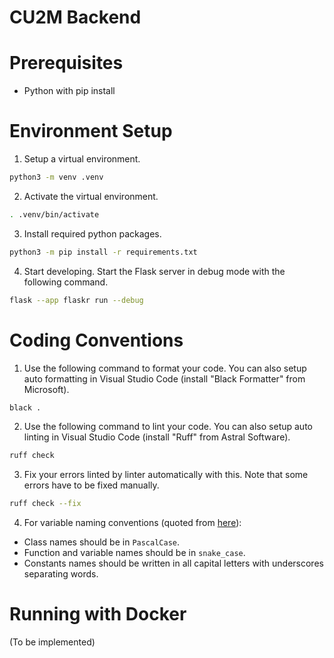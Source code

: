 # CU2M Backend

# Prerequisites
- Python with pip install

# Environment Setup
1. Setup a virtual environment.
```bash
python3 -m venv .venv
```

2. Activate the virtual environment.
```bash
. .venv/bin/activate
```

3. Install required python packages.
```bash
python3 -m pip install -r requirements.txt
```

4. Start developing. Start the Flask server in debug mode with the following command.
```bash
flask --app flaskr run --debug
```

# Coding Conventions
1. Use the following command to format your code. You can also setup auto formatting in Visual Studio Code (install "Black Formatter" from Microsoft).
```bash
black .
```
2. Use the following command to lint your code. You can also setup auto linting in Visual Studio Code (install "Ruff" from Astral Software).
```bash
ruff check
```
3. Fix your errors linted by linter automatically with this. Note that some errors have to be fixed manually.
```bash
ruff check --fix
```
4. For variable naming conventions (quoted from [here](https://peps.python.org/pep-0008/#function-and-variable-names)):
- Class names should be in `PascalCase`.
- Function and variable names should be in `snake_case`.
- Constants names should be written in all capital letters with underscores separating words.

# Running with Docker
(To be implemented)